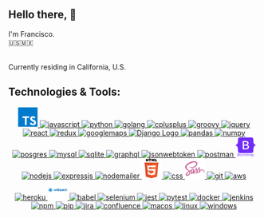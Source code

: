 ## Hello there, 👋
I'm Francisco. 
</br>
🇺🇸🇲🇽


</br>
Currently residing in California, U.S.
</br>

## Technologies & Tools:
<p align="center">
  <a href="https://www.typescriptlang.org/" target="_blank" rel="noreferrer">
    <img
      src="https://raw.githubusercontent.com/devicons/devicon/master/icons/typescript/typescript-original.svg"
      alt="typescript"
      width="40"
      height="40"
    />
  </a>
  <a href="https://developer.mozilla.org/en-US/docs/Web/JavaScript" target="_blank" rel="noreferrer"
  >
    <img
      src="https://cdn.jsdelivr.net/gh/devicons/devicon/icons/javascript/javascript-plain.svg"
      alt="javascript"
      width="40"
      height="40"
    />
  </a>
  
  <a href="https://www.python.org/" target="_blank" rel="noreferrer">
    <img
      src="https://cdn.jsdelivr.net/gh/devicons/devicon/icons/python/python-original-wordmark.svg"
      alt="python"
      width="40"
      height="40"
    />
  </a>
  
  <a href="https://go.dev/" target="_blank" rel="noreferrer">
    <img
      src="https://cdn.jsdelivr.net/gh/devicons/devicon/icons/go/go-original-wordmark.svg"
      width="40"
      height="40"
      alt="golang"
    />
  </a>
  
  <a href="https://cplusplus.com/" target="_blank" rel="noreferrer">
    <img
      src="https://cdn.jsdelivr.net/gh/devicons/devicon/icons/cplusplus/cplusplus-plain.svg"
      width="40"
      height="40"
      alt="cplusplus"
    />
  </a>
  
  <a href="https://groovy-lang.org/" target="_blank" rel="noreferrer">
    <img
      src="https://cdn.jsdelivr.net/gh/devicons/devicon/icons/groovy/groovy-original.svg"
      width="40"
      height="40"
      alt="groovy"
    />
  </a>
  
  <a href="https://jquery.com/" target="_blank" rel="noreferrer">
    <img
      src="https://cdn.jsdelivr.net/gh/devicons/devicon/icons/jquery/jquery-original-wordmark.svg"
      width="40"
      height="40"
      alt="jquery"
    />
  </a>
  
  <a href="https://react.dev/" target="_blank" rel="noreferrer">
    <img
      src="https://cdn.jsdelivr.net/gh/devicons/devicon/icons/react/react-original.svg"
      alt="react"
      width="40"
      height="40"
    />
  </a>
  
  <a href="https://redux.js.org/" target="_blank" rel="noreferrer">
    <img
      src="https://cdn.jsdelivr.net/gh/devicons/devicon/icons/redux/redux-original.svg"
      alt="redux"
      width="40"
      height="40"
    />
  </a>
  <a href="https://developers.google.com/maps" target="_blank" rel="noreferrer"">
    <img
      src="https://developers.google.com/static/maps/images/maps-icon.svg"
      alt="googlemaps"
      width="40"
      height="40"
    />
  </a>
  <a href="https://www.djangoproject.com/" target="_blank" rel="noreferrer">
    <img
      src="https://www.djangoproject.com/favicon.ico"
      width="40"
      height="40"
      alt="Django Logo"
    />
  </a>
  
  <a href="https://pandas.pydata.org/" target="_blank" rel="noreferrer">
    <img
      src="https://cdn.jsdelivr.net/gh/devicons/devicon/icons/pandas/pandas-original-wordmark.svg"
      width="40"
      height="40"
      alt="pandas"
    />
  </a>
  
  <a href="https://numpy.org/" target="_blank" rel="noreferrer">
    <img
      src="https://cdn.jsdelivr.net/gh/devicons/devicon/icons/numpy/numpy-original-wordmark.svg"
      width="40"
      height="40"
      alt="numpy"
    />
  </a>
  
  <a href="https://www.postgresql.org/" target="_blank" rel="noreferrer">
    <img
      src="https://cdn.jsdelivr.net/gh/devicons/devicon/icons/postgresql/postgresql-original-wordmark.svg"
      width="40"
      height="40"
      alt="posgres"
    />
  </a>
  
  <a href="https://www.mysql.com/" target="_blank" rel="noreferrer">
    <img
      src="https://cdn.jsdelivr.net/gh/devicons/devicon/icons/mysql/mysql-original-wordmark.svg"
      width="40"
      height="40"
      alt="mysql"
    />
  </a>
  
  <a href="https://www.sqlite.org/index.html" target="_blank" rel="noreferrer">
    <img
      src="https://cdn.jsdelivr.net/gh/devicons/devicon/icons/sqlite/sqlite-original.svg"
      width="40"
      height="40"
      alt="sqlite"
    />
  </a>

  <a href="https://graphql.org/" target="_blank" rel="noreferrer">
    <img
      src="https://cdn.jsdelivr.net/gh/devicons/devicon/icons/graphql/graphql-plain-wordmark.svg"
      width="40"
      height="40"
      alt="graphql"
    />
  </a>

  <a href="https://jwt.io/" target="_blank" rel="noreferrer">
    <img
      src="https://jwt.io/img/favicon/apple-icon-72x72.png"
      width="40"
      height="40"
      alt="jsonwebtoken"
    />
  </a>
  
  <a href="https://www.postman.com/" target="_blank" rel="noreferrer">
    <img
      src="https://www.postman.com/_ar-assets/images/favicon-1-48.png"
      width="40"
      height="40"
      alt="postman"
    />
  </a>
  
  <a href="https://getbootstrap.com" target="_blank" rel="noreferrer">
    <img
      src="https://raw.githubusercontent.com/devicons/devicon/master/icons/bootstrap/bootstrap-plain-wordmark.svg"
      alt="bootstrap"
      width="40"
      height="40"
    />
  </a>
  
  <a href="https://nodejs.org/en/about" target="_blank" rel="noreferrer">
    <img
      src="https://cdn.jsdelivr.net/gh/devicons/devicon/icons/nodejs/nodejs-plain-wordmark.svg"
      alt="nodejs"
      width="40"
      height="40"
    />
  </a>
  
  <a href="https://expressjs.com/" target="_blank" rel="noreferrer">
    <img
      src="https://expressjs.com/images/favicon.png"
      alt="expressjs"
      width="40"
      height="40"
    />
  </a>
  
  <a href="https://nodemailer.com/" target="_blank" rel="noreferrer">
    <img
      src="https://nodemailer.com/favicon-96x96.png"
      alt="nodemailer"
      width="40"
      height="40"
    />
  </a>
  
  <a href="https://www.w3.org/html/" target="_blank" rel="noreferrer">
    <img
      src="https://raw.githubusercontent.com/devicons/devicon/master/icons/html5/html5-original-wordmark.svg"
      alt="html5"
      width="40"
      height="40"
    />
  </a>
  
  <a href="https://developer.mozilla.org/en-US/docs/Web/CSS" target="_blank" rel="noreferrer">
    <img
      src="https://cdn.jsdelivr.net/gh/devicons/devicon/icons/css3/css3-original-wordmark.svg"
      alt="css"
      width="40"
      height="40"
    />
  </a>
  
  <a href="https://sass-lang.com" target="_blank" rel="noreferrer">
    <img
      src="https://raw.githubusercontent.com/devicons/devicon/master/icons/sass/sass-original.svg"
      alt="sass"
      width="40"
      height="40"
    />
  </a>
  
  <a href="https://git-scm.com/" target="_blank" rel="noreferrer">
    <img
      src="https://cdn.jsdelivr.net/gh/devicons/devicon/icons/git/git-plain-wordmark.svg"
      alt="git"
      width="40"
      height="40"
    />
  </a>
  
  <a href="https://aws.amazon.com/" target="_blank" rel="noreferrer">
    <img
      src="https://cdn.jsdelivr.net/gh/devicons/devicon/icons/amazonwebservices/amazonwebservices-plain-wordmark.svg"
      alt="aws"
      width="40"
      height="40"
    />
  </a>
  
  <a href="https://www.heroku.com/" target="_blank" rel="noreferrer">
    <img
      src="https://cdn.jsdelivr.net/gh/devicons/devicon/icons/heroku/heroku-original-wordmark.svg"
      alt="heroku"
      width="40"
      height="40"
    />
  </a>
  
  <a href="https://webpack.js.org" target="_blank" rel="noreferrer">
    <img
      src="https://raw.githubusercontent.com/devicons/devicon/d00d0969292a6569d45b06d3f350f463a0107b0d/icons/webpack/webpack-original-wordmark.svg"
      alt="webpack"
      width="40"
      height="40"
    />
  </a>
  
  <a href="https://babeljs.io/" target="_blank" rel="noreferrer">
    <img
      src="https://cdn.jsdelivr.net/gh/devicons/devicon/icons/babel/babel-original.svg"
      alt="babel"
      width="40"
      height="40"
    />
  </a>
  <a
    href="https://www.selenium.dev/documentation/webdriver/"
    target="_blank"
    rel="noreferrer"
  >
    <img
      src="https://cdn.jsdelivr.net/gh/devicons/devicon/icons/selenium/selenium-original.svg"
      alt="selenium"
      width="40"
      height="40"
    />
  </a>
  
  <a href="https://jestjs.io/" target="_blank" rel="noreferrer">
    <img
      src="https://cdn.jsdelivr.net/gh/devicons/devicon/icons/jest/jest-plain.svg"
      alt="jest"
      width="40"
      height="40"
    />
  </a>
  
  <a href="https://docs.pytest.org/en/" target="_blank" rel="noreferrer">
    <img
      src="https://cdn.jsdelivr.net/gh/devicons/devicon/icons/pytest/pytest-original-wordmark.svg"
      alt="pytest"
      width="40"
      height="40"
    />
  </a>
  
  <a href="https://www.docker.com/" target="_blank" rel="noreferrer">
    <img
      src="https://cdn.jsdelivr.net/gh/devicons/devicon/icons/docker/docker-plain-wordmark.svg"
      alt="docker"
      width="40"
      height="40"
    />
  </a>
  
  <a href="https://www.jenkins.io" target="_blank" rel="noreferrer">
    <img
      src="https://www.vectorlogo.zone/logos/jenkins/jenkins-icon.svg"
      alt="jenkins"
      width="40"
      height="40"
    />
  </a>
  
  <a href="https://www.npmjs.com/" target="_blank" rel="noreferrer">
    <img
      src="https://cdn.jsdelivr.net/gh/devicons/devicon/icons/npm/npm-original-wordmark.svg"
      alt="npm"
      width="40"
      height="40"
    />
  </a>
  
  <a href="https://pypi.org/" target="_blank" rel="noreferrer">
    <img
      src="https://pypi.org/static/images/favicon.35549fe8.ico"
      alt="pip"
      width="40"
      height="40"
    />
  </a>
  
  <a href="https://www.atlassian.com/software/jira" target="_blank" rel="noreferrer">
    <img
      src="https://cdn.jsdelivr.net/gh/devicons/devicon/icons/jira/jira-original-wordmark.svg"
      alt="jira"
      width="40"
      height="40"
    />
  </a>
  
  <a href="https://www.atlassian.com/software/confluence/resources/guides/get-started/overview#about-confluence" target="_blank" rel="noreferrer">
    <img
      src="https://cdn.jsdelivr.net/gh/devicons/devicon/icons/confluence/confluence-original-wordmark.svg"
      alt="confluence"
      width="40"
      height="40"
    />
  </a>
  
  <a href="https://developer.apple.com/macos/" target="_blank" rel="noreferrer">
    <img
      src="https://cdn.jsdelivr.net/gh/devicons/devicon/icons/apple/apple-original.svg"
      alt="macos"
      width="40"
      height="40"
    />
  </a>
  
  <a href="https://www.linux.org/" target="_blank" rel="noreferrer">
    <img
      src="https://cdn.jsdelivr.net/gh/devicons/devicon/icons/linux/linux-original.svg"
      alt="linux"
      width="40"
      height="40"
    />
  </a>
  
  <a href="https://learn.microsoft.com/en-us/" target="_blank" rel="noreferrer">
    <img
      src="https://cdn.jsdelivr.net/gh/devicons/devicon/icons/windows8/windows8-original.svg"
      alt="windows"
      width="40"
      height="40"
    />
  </a>
  </p>

<!--
**fceja/fceja** is a ✨ _special_ ✨ repository because its `README.md` (this file) appears on your GitHub profile.

Here are some ideas to get you started:

- 🔭 I’m currently working on ...
- 🌱 I’m currently learning ...
- 👯 I’m looking to collaborate on ...
- 🤔 I’m looking for help with ...
- 💬 Ask me about ...
- 📫 How to reach me: ...
- 😄 Pronouns: ...
- ⚡ Fun fact: ...
-->
